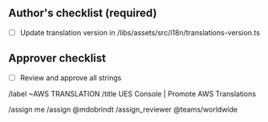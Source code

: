 <!-- Set the MR title to "UES Console | Promote AWS Translation" -->

## Author's checklist (required)

- [ ] Update translation version in /libs/assets/src/i18n/translations-version.ts

## Approver checklist

- [ ] Review and approve all strings

/label ~AWS TRANSLATION
/title UES Console | Promote AWS Translations

/assign me
/assign @mdobrindt
/assign_reviewer @teams/worldwide
